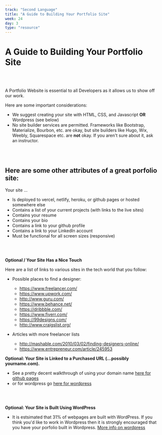 ```yaml
---
track: "Second Language"
title: "A Guide to Building Your Portfolio Site"
week: 24
day: 3
type: "resource"
---
```



# A Guide to Building Your Portfolio Site

<br>
<br>

A Portfolio Website is essential to all Developers as it allows us to show off our work. 

Here are some important considerations:

- We suggest creating your site with HTML, CSS, and Javascript **OR** Wordpress (see below)
- No site builder services are permitted. Frameworks like Bootstrap, Materialize, Bourbon, etc. are okay, but site builders like Hugo, Wix, Weebly, Squarespace etc. are **not** okay. If you aren't sure about it, ask an instructor.


<br>
<br>

## Here are some other attributes of a great porfolio site:

Your site ...

- Is deployed to vercel, netlify, heroku, or github pages or hosted somewhere else
- Contains a list of your current projects (with links to the live sites)
- Contains your resume
- Contains your bio
- Contains a link to your github profile
- Contains a link to your LinkedIn account
- Must be functional for all screen sizes (responsive)

<br>
<br>


**Optional / Your Site Has a Nice Touch**

Here are a list of links to various sites in the tech world that you follow:

- Possible places to find a designer:
    - https://www.freelancer.com/
    - https://www.upwork.com/
    - http://www.guru.com/
    - https://www.behance.net/
    - https://dribbble.com/
    - https://www.fiverr.com/
    - https://99designs.com/
    - http://www.craigslist.org/

- Articles with more freelancer lists
    - http://mashable.com/2010/03/02/finding-designers-online/
    - https://www.entrepreneur.com/article/245953



**Optional: Your Site is Linked to a Purchased URL (...possibly yourname.com).**
- See a pretty decent walkthrough of using your domain name [here for github pages](https://www.namecheap.com/support/knowledgebase/article.aspx/9645/2208/how-do-i-link-my-domain-to-github-pages)
- or for wordpress go [here for wordpress](https://en.support.wordpress.com/move-domain/#transfer-domain-registration-to-another-registrar)

<br>
<br>

**Optional: Your Site is Built Using WordPress**
- It is estsimated that 31% of webpages are built with WordPress. If you think you'd like to work in Wordpress then it is strongly encouraged that you have your porfolio built in Wordpress. [More info on wordpress](https://wordpress.com/)